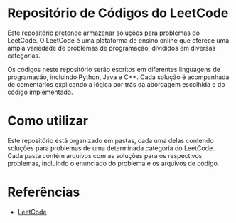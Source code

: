 # Repositório de Códigos do LeetCode
Este repositório pretende armazenar soluções para problemas do LeetCode. O LeetCode é uma plataforma de ensino online que oferece uma ampla variedade de problemas de programação, divididos em diversas categorias.

Os códigos neste repositório serão escritos em diferentes linguagens de programação, incluindo Python, Java e C++. Cada solução é acompanhada de comentários explicando a lógica por trás da abordagem escolhida e do código implementado.

# Como utilizar
Este repositório está organizado em pastas, cada uma delas contendo soluções para problemas de uma determinada categoria do LeetCode. Cada pasta contém arquivos com as soluções para os respectivos problemas, incluindo o enunciado do problema e os arquivos de código.

# Referências
* [LeetCode](https://leetcode.com/)

